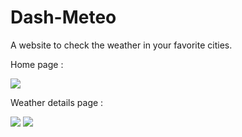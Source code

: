 # Dash-Meteo

A website to check the weather in your favorite cities.

Home page : 

![](https://i.imgur.com/S0rLcli.png)

Weather details page :

![](https://i.imgur.com/IjoEZH6.png)
![](https://i.imgur.com/yQKPkCd.jpg)
